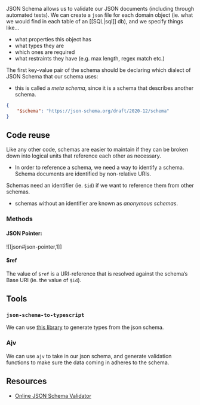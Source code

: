 
JSON Schema allows us to validate our JSON documents (including through automated tests). We can create a `json` file for each domain object (ie. what we would find in each table of an [[SQL|sql]] db), and we specify things like...
- what properties this object has
- what types they are
- which ones are required
- what restraints they have (e.g. max length, regex match etc.)

The first key-value pair of the schema should be declaring which dialect of JSON Schema that our schema uses:
- this is called a *meta schema*, since it is a schema that describes another schema.
```json
{
    "$schema": "https://json-schema.org/draft/2020-12/schema"
}
```

## Code reuse
Like any other code, schemas are easier to maintain if they can be broken down into logical units that reference each other as necessary. 
- In order to reference a schema, we need a way to identify a schema. Schema documents are identified by non-relative URIs.

Schemas need an identifier (ie. `$id`) if we want to reference them from other schemas.
- schemas without an identifier are known as *anonymous schemas*.

### Methods
#### JSON Pointer:
![[json#json-pointer,1]]

#### $ref
The value of `$ref` is a URI-reference that is resolved against the schema’s Base URI (ie. the value of `$id`).

## Tools
### `json-schema-to-typescript`
We can use [this library](https://github.com/bcherny/json-schema-to-typescript) to generate types from the json schema.

### Ajv
We can use `ajv` to take in our json schema, and generate validation functions to make sure the data coming in adheres to the schema.

## Resources
- [Online JSON Schema Validator](https://www.jsonschemavalidator.net/)